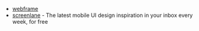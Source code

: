 - [webframe](https://webframe.xyz/)
- [screenlane](https://screenlane.com/) - The latest mobile UI design inspiration in your inbox every week, for free
